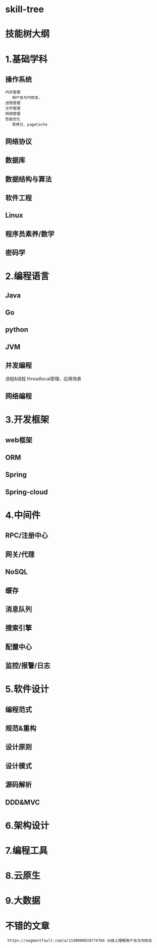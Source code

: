 # skill-tree
# 技能树大纲

# **1.基础学科**
## 操作系统
    内存管理
       用户态与内核态、
    进程管理
    文件管理
    网络管理
    性能优化
       零拷贝、pageCache
## 网络协议
## 数据库
## 数据结构与算法
## 软件工程
## Linux 
## 程序员素养/数学
## 密码学
# 2.编程语言
## Java
## Go
## python
## JVM
## 并发编程
   进程&线程 
   threadlocal原理，应用场景
## 网络编程
# 3.开发框架
## web框架
## ORM
## Spring
## Spring-cloud
# 4.中间件
## RPC/注册中心
## 网关/代理
## NoSQL
## 缓存
## 消息队列
## 搜索引擎
## 配置中心
## 监控/报警/日志
# 5.软件设计
## 编程范式
## 规范&重构
## 设计原则
## 设计模式
## 源码解析
## DDD&MVC
# 6.架构设计
# 7.编程工具
# 8.云原生
# 9.大数据


# 不错的文章
     https://segmentfault.com/a/1190000039774784 从根上理解用户态与内核态
